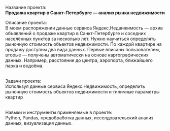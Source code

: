 Название проекта: 
<br>**Продажа квартир в Санкт-Петербурге — анализ рынка недвижимости**

Описание проекта:
<br>В моем распоряжении данные сервиса Яндекс.Недвижимость — архив объявлений о продаже квартир в Санкт-Петербурге и соседних населённых пунктов за несколько лет. 
Нужно научиться определять рыночную стоимость объектов недвижимости. По каждой квартире на продажу доступны два вида данных. Первые вписаны пользователем, вторые — получены автоматически на основе картографических данных. Например, расстояние до центра, аэропорта, ближайшего парка и водоёма. 

<br>Задачи проекта: 
<br> Используя данные сервиса Яндекс.Недвижимость, определить рыночную стоимость объектов недвижимости и типичные параметры квартир

<br>Навыки и инструменты применяемые в проекте:
<br> Python, Pandas, предобработка данных, исселдовательский анализ данных, визуализация данных.
